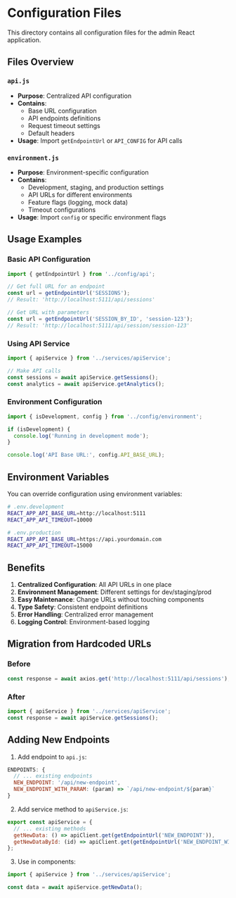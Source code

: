 # Configuration Files

This directory contains all configuration files for the admin React application.

## Files Overview

### `api.js`
- **Purpose**: Centralized API configuration
- **Contains**: 
  - Base URL configuration
  - API endpoints definitions
  - Request timeout settings
  - Default headers
- **Usage**: Import `getEndpointUrl` or `API_CONFIG` for API calls

### `environment.js`
- **Purpose**: Environment-specific configuration
- **Contains**:
  - Development, staging, and production settings
  - API URLs for different environments
  - Feature flags (logging, mock data)
  - Timeout configurations
- **Usage**: Import `config` or specific environment flags

## Usage Examples

### Basic API Configuration
```javascript
import { getEndpointUrl } from '../config/api';

// Get full URL for an endpoint
const url = getEndpointUrl('SESSIONS');
// Result: 'http://localhost:5111/api/sessions'

// Get URL with parameters
const url = getEndpointUrl('SESSION_BY_ID', 'session-123');
// Result: 'http://localhost:5111/api/session/session-123'
```

### Using API Service
```javascript
import { apiService } from '../services/apiService';

// Make API calls
const sessions = await apiService.getSessions();
const analytics = await apiService.getAnalytics();
```

### Environment Configuration
```javascript
import { isDevelopment, config } from '../config/environment';

if (isDevelopment) {
  console.log('Running in development mode');
}

console.log('API Base URL:', config.API_BASE_URL);
```

## Environment Variables

You can override configuration using environment variables:

```bash
# .env.development
REACT_APP_API_BASE_URL=http://localhost:5111
REACT_APP_API_TIMEOUT=10000

# .env.production
REACT_APP_API_BASE_URL=https://api.yourdomain.com
REACT_APP_API_TIMEOUT=15000
```

## Benefits

1. **Centralized Configuration**: All API URLs in one place
2. **Environment Management**: Different settings for dev/staging/prod
3. **Easy Maintenance**: Change URLs without touching components
4. **Type Safety**: Consistent endpoint definitions
5. **Error Handling**: Centralized error management
6. **Logging Control**: Environment-based logging

## Migration from Hardcoded URLs

### Before
```javascript
const response = await axios.get('http://localhost:5111/api/sessions');
```

### After
```javascript
import { apiService } from '../services/apiService';
const response = await apiService.getSessions();
```

## Adding New Endpoints

1. Add endpoint to `api.js`:
```javascript
ENDPOINTS: {
  // ... existing endpoints
  NEW_ENDPOINT: '/api/new-endpoint',
  NEW_ENDPOINT_WITH_PARAM: (param) => `/api/new-endpoint/${param}`
}
```

2. Add service method to `apiService.js`:
```javascript
export const apiService = {
  // ... existing methods
  getNewData: () => apiClient.get(getEndpointUrl('NEW_ENDPOINT')),
  getNewDataById: (id) => apiClient.get(getEndpointUrl('NEW_ENDPOINT_WITH_PARAM', id))
};
```

3. Use in components:
```javascript
import { apiService } from '../services/apiService';

const data = await apiService.getNewData();
```
